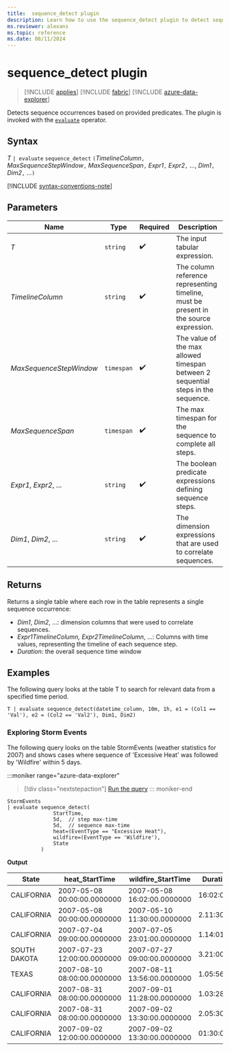 ```yaml
---
title:  sequence_detect plugin
description: Learn how to use the sequence_detect plugin to detect sequence occurrences based on provided predicates.
ms.reviewer: alexans
ms.topic: reference
ms.date: 08/11/2024
---
```

# sequence_detect plugin

> [!INCLUDE [applies](../includes/applies-to-version/applies.md)] [!INCLUDE [fabric](../includes/applies-to-version/fabric.md)] [!INCLUDE [azure-data-explorer](../includes/applies-to-version/azure-data-explorer.md)] 

Detects sequence occurrences based on provided predicates. The plugin is invoked with the [`evaluate`](evaluate-operator.md) operator.

## Syntax

*T* `| evaluate` `sequence_detect` `(`*TimelineColumn*`,` *MaxSequenceStepWindow*`,` *MaxSequenceSpan*`,` *Expr1*`,` *Expr2*`,` ..., *Dim1*`,` *Dim2*`,` ...`)`

[!INCLUDE [syntax-conventions-note](../includes/syntax-conventions-note.md)]

## Parameters

| Name | Type | Required | Description |
|--|--|--|--|
| *T*| `string` |  :heavy_check_mark: | The input tabular expression.|
| *TimelineColumn*| `string` |  :heavy_check_mark: | The column reference representing timeline, must be present in the source expression.|
| *MaxSequenceStepWindow*| `timespan` |  :heavy_check_mark: | The value of the max allowed timespan between 2 sequential steps in the sequence.|
| *MaxSequenceSpan*| `timespan` |  :heavy_check_mark: | The max timespan for the sequence to complete all steps.|
| *Expr1*, *Expr2*, ...| `string` |  :heavy_check_mark: | The boolean predicate expressions defining sequence steps.|
| *Dim1*, *Dim2*, ...| `string` |  :heavy_check_mark: | The dimension expressions that are used to correlate sequences.|

## Returns

Returns a single table where each row in the table represents a single sequence occurrence:

* *Dim1*, *Dim2*, ...: dimension columns that were used to correlate sequences.
* *Expr1*_*TimelineColumn*, *Expr2*_*TimelineColumn*, ...: Columns with time values, representing the timeline of each sequence step.
* *Duration*: the overall sequence time window

## Examples

The following query looks at the table T to search for relevant data from a specified time period.

```kusto
T | evaluate sequence_detect(datetime_column, 10m, 1h, e1 = (Col1 == 'Val'), e2 = (Col2 == 'Val2'), Dim1, Dim2)
```

### Exploring Storm Events

The following query looks on the table StormEvents (weather statistics for 2007) and shows cases where sequence of 'Excessive Heat' was followed by 'Wildfire' within 5 days.

:::moniker range="azure-data-explorer"
> [!div class="nextstepaction"]
> <a href="https://dataexplorer.azure.com/clusters/help/databases/Samples?query=H4sIAAAAAAAAA3WPMQuDMBCFd3/F4aJCilPHjEJ3BccSklcaMNaaM7XQH99QXAz1xnvfx7tr+TG7JmBkn30IQQ2LYpDHc8GocTVgaC4z2k/LaubOOog0ORtBVNfkGRM5tZ44UofQVnMI3qFYlr/7uvcEkpLyZtXw3gbQJaZ5JSi1XnYwNzsjMYt+2xd/nPgR7+qrLywAQRgbAQAA" target="_blank">Run the query</a>
::: moniker-end

```kusto
StormEvents
| evaluate sequence_detect(
               StartTime,
               5d,  // step max-time
               5d,  // sequence max-time
               heat=(EventType == "Excessive Heat"), 
               wildfire=(EventType == 'Wildfire'), 
               State
           )
```

**Output**

|State|heat_StartTime|wildfire_StartTime|Duration|
|---|---|---|---|
|CALIFORNIA|2007-05-08 00:00:00.0000000|2007-05-08 16:02:00.0000000|16:02:00|
|CALIFORNIA|2007-05-08 00:00:00.0000000|2007-05-10 11:30:00.0000000|2.11:30:00|
|CALIFORNIA|2007-07-04 09:00:00.0000000|2007-07-05 23:01:00.0000000|1.14:01:00|
|SOUTH DAKOTA|2007-07-23 12:00:00.0000000|2007-07-27 09:00:00.0000000|3.21:00:00|
|TEXAS|2007-08-10 08:00:00.0000000|2007-08-11 13:56:00.0000000|1.05:56:00|
|CALIFORNIA|2007-08-31 08:00:00.0000000|2007-09-01 11:28:00.0000000|1.03:28:00|
|CALIFORNIA|2007-08-31 08:00:00.0000000|2007-09-02 13:30:00.0000000|2.05:30:00|
|CALIFORNIA|2007-09-02 12:00:00.0000000|2007-09-02 13:30:00.0000000|01:30:00|
